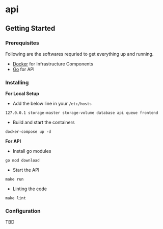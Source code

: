 # api

## Getting Started

### Prerequisites
Following are the softwares requried to get everything up and running.
- [Docker](https://docs.docker.com/engine/install/) for Infrastructure Components
- [Go](https://golang.org/dl/) for API

### Installing
**For Local Setup**
- Add the below line in your `/etc/hosts`
```
127.0.0.1 storage-master storage-volume database api queue frontend
```
- Build and start the containers
```
docker-compose up -d
```

**For API**
- Install go modules 
```
go mod download
```
- Start the API
```
make run
```
- Linting the code
```
make lint
```

### Configuration
TBD
